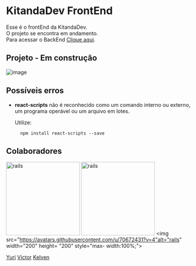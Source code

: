 # KitandaDev FrontEnd

Esse é o frontEnd da KitandaDev.   
O projeto se encontra em andamento.  
Para acessar o BackEnd [Clique aqui](https://github.com/Regulus01/BackEndKitandaDev).

## Projeto - Em construção
![image](https://user-images.githubusercontent.com/75454584/190867010-a0f1f352-d28d-4b61-b4e7-c25d598711cf.png)


## Possíveis erros 
* **react-scripts** não é reconhecido como um comando interno ou externo, um programa operável ou um arquivo em lotes.

	Utilize:
  ````
	npm install react-scripts --save 
	````


## Colaboradores

<img src="https://avatars.githubusercontent.com/u/83989931?v=4" alt="rails" width="200" height= "200" style="max-
width:100%;">
<img src="https://avatars.githubusercontent.com/u/112266976?v=4" alt="rails" width="200" height= "200" style="max-
width:100%;">
<img src="https://avatars.githubusercontent.com/u/70672431?v=4"alt="rails" width="200" height= "200" style="max-
width:100%;">

[Yuri](https://github.com/yuri3476) [Victor](https://github.com/V1ct0rSb) [Kelven](https://github.com/KelvenGeovane)
